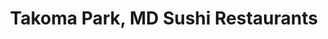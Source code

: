 ---
layout: city
title: Takoma Park, MD Sushi Restaurants
permalink: /maryland/takoma-park/
stateAbbr: MD
stateName: Maryland
cityName: Takoma Park

---
